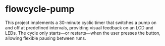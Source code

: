 # flowcycle-pump
This project implements a 30-minute cyclic timer that switches a pump on and off at predefined intervals, providing visual feedback on an LCD and LEDs. The cycle only starts—or restarts—when the user presses the button, allowing flexible pausing between runs.
